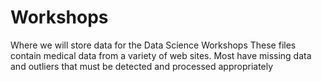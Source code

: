 # Workshops
Where we will store data for the Data Science Workshops
These files contain medical data from a variety of web sites. Most have missing data and outliers that must be detected and processed appropriately
